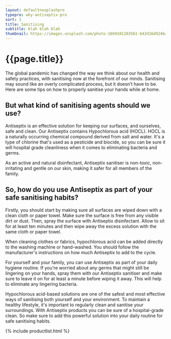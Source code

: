 ```yaml
---
layout: defaultnosplashpro
typepro: why-antiseptix-pro
sort: 1
title: Sanitising
subtitle: blah blah blah
thumbnail: https://images.unsplash.com/photo-1669101283561-642d16d924ba?ixlib=rb-4.0.3&ixid=MnwxMjA3fDB8MHxwaG90by1wYWdlfHx8fGVufDB8fHx8&auto=format&fit=crop&w=1740&q=80
---
```

# {{page.title}}

The global pandemic has changed the way we think about our health and safety practices, with sanitising now at the forefront of our minds. Sanitising may sound like an overly complicated process, but it doesn’t have to be. Here are some tips on how to properly sanitise your hands while at home.

## But what kind of sanitising agents should we use? 

Antiseptix is an effective solution for keeping our surfaces, and ourselves, safe and clean.  Our Antiseptix contains Hypochlorous acid (HOCL). HOCL is a naturally occurring chemical compound derived from salt and water. It's a type of chlorine that's used as a pesticide and biocide, so you can be sure it will hospital grade cleanliness when it comes to eliminating bacteria and germs.

As an active and natural disinfectant, Antiseptix sanitiser is non-toxic, non-irritating and gentle on our skin, making it safer for all members of the family. 

## So, how do you use Antiseptix as part of your safe sanitising habits? 

Firstly, you should start by making sure all surfaces are wiped down with a clean cloth or paper towel. Make sure the surface is free from any visible dirt or dust. Then, spray the surface with Antiseptix disinfectant. Allow to sit for at least ten minutes and then wipe away the excess solution with the same cloth or paper towel. 

When cleaning clothes or fabrics, hypochlorous acid can be added directly to the washing machine or hand-washed. You should follow the manufacturer's instructions on how much Antiseptix to add to the cycle. 

For yourself and your family, you can use Antiseptix as part of your daily hygiene routine. If you're worried about any germs that might still be lingering on your hands, spray them with our Antiseptix  sanitiser and make sure to leave it on for at least a minute before wiping it away. This will help to eliminate any lingering bacteria. 

Hypochlorous acid-based solutions are one of the safest and most effective ways of sanitising both yourself and your environment. To maintain a healthy lifestyle, it's important to regularly clean and sanitise your surroundings. With Antiseptix products you can be sure of a hospital-grade clean. So make sure to add this powerful solution into your daily routine for safe sanitising habits.

{% include productlist.html %}